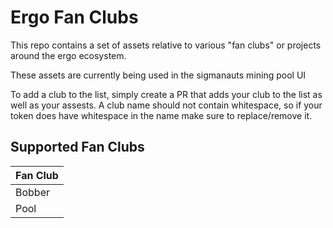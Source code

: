 # Ergo Fan Clubs

This repo contains a set of assets relative to various "fan clubs" or projects around the ergo ecosystem.

These assets are currently being used in the sigmanauts mining pool UI

To add a club to the list, simply create a PR that adds your club to the list as well as your assests. A club name should not contain whitespace, so if your token does have whitespace in the name make sure to replace/remove it.

## Supported Fan Clubs
| Fan Club |
| --- |
| Bobber |
| Pool |

